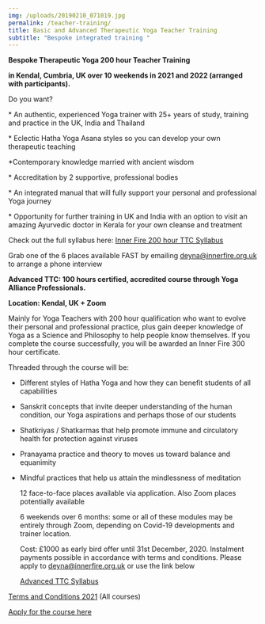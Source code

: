 ```yaml
---
img: /uploads/20190210_071019.jpg
permalink: /teacher-training/
title: Basic and Advanced Therapeutic Yoga Teacher Training
subtitle: "Bespoke integrated training "
---
```

**Bespoke Therapeutic Yoga 200 hour Teacher Training**

**in Kendal, Cumbria, UK over 10 weekends in 2021 and 2022 (arranged with participants).** 

Do you want?

\* An authentic, experienced Yoga trainer with 25+ years of study, training and practice in the UK, India and Thailand

\* Eclectic Hatha Yoga Asana styles so you can develop your own therapeutic teaching

\*Contemporary knowledge married with ancient wisdom

\* Accreditation by 2 supportive, professional bodies

\* An integrated manual that will fully support your personal and professional Yoga journey

\* Opportunity for further training in UK and India with an option to visit an amazing Ayurvedic doctor in Kerala for your own cleanse and treatment

Check out the full syllabus here: [Inner Fire 200 hour TTC Syllabus](https://www.dropbox.com/s/kc3z3g457hrdl4t/Inner%20Fire%20TTC%20syllabus%202021.pdf?dl=0)

Grab one of the 6 places available FAST by emailing [deyna@innerfire.org.uk](mailto:deyna@innerfire.org.uk) to arrange a phone interview

**Advanced TTC: 100 hours certified, accredited course through Yoga Alliance Professionals.** 

**Location: Kendal, UK + Zoom**

Mainly for Yoga Teachers with 200 hour qualification who want to evolve their personal and professional practice, plus gain deeper knowledge of Yoga as a Science and Philosophy to help people know themselves. If you complete the course successfully, you will be awarded an Inner Fire 300 hour certificate.

Threaded through the course will be:

* Different styles of Hatha Yoga and how they can benefit students of all capabilities 
* Sanskrit concepts that invite deeper understanding of the human condition, our Yoga aspirations and perhaps those of our students 
* Shatkriyas / Shatkarmas that help promote immune and circulatory health for protection against viruses
* Pranayama practice and theory to moves us toward balance and equanimity
* Mindful practices that help us attain the mindlessness of meditation

   12 face-to-face places available via application. Also Zoom places potentially available 

   6 weekends over 6 months: some or all of these modules may be entirely through Zoom, depending on Covid-19 developments and trainer location.

  Cost: £1000 as early bird offer until 31st December, 2020. Instalment payments possible in accordance with terms and conditions. Please apply to deyna@innerfire.org.uk or use the link below[](https://www.dropbox.com/s/hflm7xgv8mcbcew/Inner%20Fire%20TTC%20application%20form%202021.pdf?dl=0)

  [Advanced TTC Syllabus](https://www.dropbox.com/s/suqd05wv46wabiu/Inner%20Fire%20Advanced%20TTC%20syllabus.pdf?dl=0)

[Terms and Conditions 2021](https://www.dropbox.com/s/suqd05wv46wabiu/Inner%20Fire%20Advanced%20TTC%20syllabus.pdf?dl=0) (All courses)

[Apply for the course here](https://www.dropbox.com/s/hflm7xgv8mcbcew/Inner%20Fire%20TTC%20application%20form%202021.pdf?dl=0)